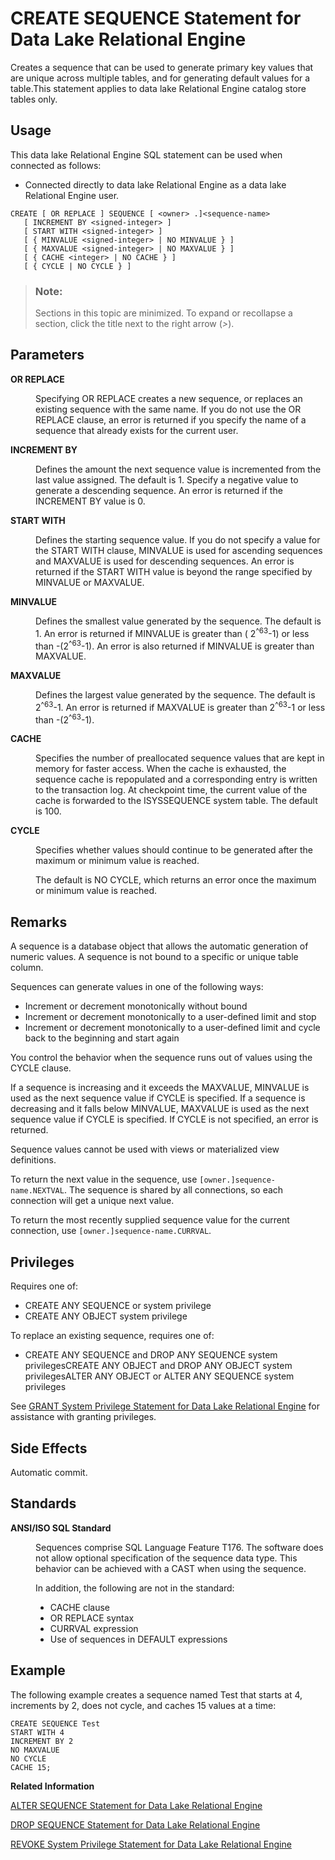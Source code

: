 <!-- loio3be47d496c5f1014bf06bb7791ce7a38 -->

# CREATE SEQUENCE Statement for Data Lake Relational Engine

Creates a sequence that can be used to generate primary key values that are unique across multiple tables, and for generating default values for a table.This statement applies to data lake Relational Engine catalog store tables only. 



<a name="loio3be47d496c5f1014bf06bb7791ce7a38__section_ovp_dvr_znb"/>

## Usage

This data lake Relational Engine SQL statement can be used when connected as follows:

-   Connected directly to data lake Relational Engine as a data lake Relational Engine user.



```
CREATE [ OR REPLACE ] SEQUENCE [ <owner> .]<sequence-name>
   [ INCREMENT BY <signed-integer> ]
   [ START WITH <signed-integer> ]
   [ { MINVALUE <signed-integer> | NO MINVALUE } ]
   [ { MAXVALUE <signed-integer> | NO MAXVALUE } ]
   [ { CACHE <integer> | NO CACHE } ]
   [ { CYCLE | NO CYCLE } ]
```



> ### Note:  
> Sections in this topic are minimized. To expand or recollapse a section, click the title next to the right arrow \(*\>*\).



## Parameters


<dl class="glossary">
<dt><b>

OR REPLACE

</b></dt>
<dd>

Specifying OR REPLACE creates a new sequence, or replaces an existing sequence with the same name. If you do not use the OR REPLACE clause, an error is returned if you specify the name of a sequence that already exists for the current user.



</dd><dt><b>

INCREMENT BY

</b></dt>
<dd>

Defines the amount the next sequence value is incremented from the last value assigned. The default is 1. Specify a negative value to generate a descending sequence. An error is returned if the INCREMENT BY value is 0.



</dd><dt><b>

START WITH

</b></dt>
<dd>

Defines the starting sequence value. If you do not specify a value for the START WITH clause, MINVALUE is used for ascending sequences and MAXVALUE is used for descending sequences. An error is returned if the START WITH value is beyond the range specified by MINVALUE or MAXVALUE.



</dd><dt><b>

MINVALUE

</b></dt>
<dd>

Defines the smallest value generated by the sequence. The default is 1. An error is returned if MINVALUE is greater than \( 2<sup>^63</sup>-1\) or less than -\(2<sup>^63</sup>-1\). An error is also returned if MINVALUE is greater than MAXVALUE.



</dd><dt><b>

MAXVALUE

</b></dt>
<dd>

Defines the largest value generated by the sequence. The default is 2<sup>^63</sup>-1. An error is returned if MAXVALUE is greater than 2<sup>^63</sup>-1 or less than -\(2<sup>^63</sup>-1\).



</dd><dt><b>

CACHE

</b></dt>
<dd>

Specifies the number of preallocated sequence values that are kept in memory for faster access. When the cache is exhausted, the sequence cache is repopulated and a corresponding entry is written to the transaction log. At checkpoint time, the current value of the cache is forwarded to the ISYSSEQUENCE system table. The default is 100.



</dd><dt><b>

CYCLE

</b></dt>
<dd>

Specifies whether values should continue to be generated after the maximum or minimum value is reached.

The default is NO CYCLE, which returns an error once the maximum or minimum value is reached.



</dd>
</dl>



## Remarks

A sequence is a database object that allows the automatic generation of numeric values. A sequence is not bound to a specific or unique table column.

Sequences can generate values in one of the following ways:

-   Increment or decrement monotonically without bound
-   Increment or decrement monotonically to a user-defined limit and stop
-   Increment or decrement monotonically to a user-defined limit and cycle back to the beginning and start again

You control the behavior when the sequence runs out of values using the CYCLE clause.

If a sequence is increasing and it exceeds the MAXVALUE, MINVALUE is used as the next sequence value if CYCLE is specified. If a sequence is decreasing and it falls below MINVALUE, MAXVALUE is used as the next sequence value if CYCLE is specified. If CYCLE is not specified, an error is returned.

Sequence values cannot be used with views or materialized view definitions.

To return the next value in the sequence, use `[owner.]sequence-name.NEXTVAL`. The sequence is shared by all connections, so each connection will get a unique next value.

To return the most recently supplied sequence value for the current connection, use `[owner.]sequence-name.CURRVAL`.



## Privileges

Requires one of:

-   CREATE ANY SEQUENCE or system privilege
-   CREATE ANY OBJECT system privilege

To replace an existing sequence, requires one of:

-   CREATE ANY SEQUENCE and DROP ANY SEQUENCE system privilegesCREATE ANY OBJECT and DROP ANY OBJECT system privilegesALTER ANY OBJECT or ALTER ANY SEQUENCE system privileges

See [GRANT System Privilege Statement for Data Lake Relational Engine](grant-system-privilege-statement-for-data-lake-relational-engine-a3dfcb0.md) for assistance with granting privileges.



## Side Effects

Automatic commit.



## Standards


<dl>
<dt><b>

ANSI/ISO SQL Standard

</b></dt>
<dd>

Sequences comprise SQL Language Feature T176. The software does not allow optional specification of the sequence data type. This behavior can be achieved with a CAST when using the sequence.

In addition, the following are not in the standard:

-   CACHE clause
-   OR REPLACE syntax
-   CURRVAL expression
-   Use of sequences in DEFAULT expressions



</dd>
</dl>



## Example

The following example creates a sequence named Test that starts at 4, increments by 2, does not cycle, and caches 15 values at a time:

```
CREATE SEQUENCE Test
START WITH 4
INCREMENT BY 2
NO MAXVALUE
NO CYCLE
CACHE 15;
```

**Related Information**  


[ALTER SEQUENCE Statement for Data Lake Relational Engine](alter-sequence-statement-for-data-lake-relational-engine-3be43c9.md "Alters a sequence. This statement applies to data lake Relational Engine catalog store tables only.")

[DROP SEQUENCE Statement for Data Lake Relational Engine](drop-sequence-statement-for-data-lake-relational-engine-3be48e5.md "Drops a sequence. This statement applies to data lake Relational Engine catalog store tables only.")

[REVOKE System Privilege Statement for Data Lake Relational Engine](revoke-system-privilege-statement-for-data-lake-relational-engine-a3eadda.md "Removes specific system privileges from specific users and the right to administer the privilege.")

